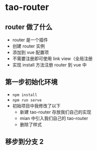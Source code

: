 # tao-router

## router 做了什么
- router 是一个插件
- 创建 router 实例
- 添加到 vue 配置项
- 不需要注册即可使用 link view（全局注册
- 实现 install 方法注册 router 到 vue 中

## 第一步初始化环境
- `npm install`
- `npm run serve`
- 初始项目中我修改了以下
    - 新建 tao-router 存放我们自己的实现
    - mian 中引入我们自己的 tao-router
    - 删除了样式

## 移步到分支 2